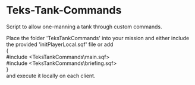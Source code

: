 # Teks-Tank-Commands
Script to allow one-manning a tank through custom commands.

Place the folder 'TeksTankCommands' into your mission and either include the provided 'initPlayerLocal.sqf' file or add<br /> 
{<br />
#include <TeksTankCommands\main.sqf><br />
#include <TeksTankCommands\briefing.sqf><br />
}<br /> 
and execute it locally on each client.<br />
